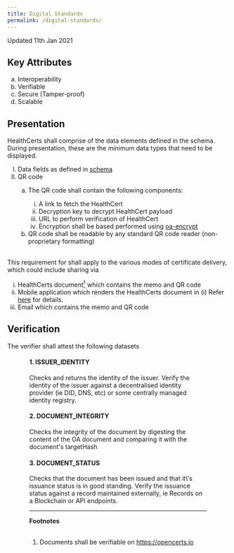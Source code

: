 ```yaml
---
title: Digital Standards
permalink: /digital-standards/
---
```

<style type="text/css">

ol.letter{
    list-style-type: lower-alpha;
}

ol.roman{
    list-style-type: lower-roman;
}

ol.upper-roman{
    list-style-type: upper-roman;
}

</style>

<p>Updated 11th Jan 2021</p>

## Key Attributes
<ol class="letter"> 
<li>Interoperability</li>
<li>Verifiable</li>
<li>Secure (Tamper-proof)</li>
<li>Scalable</li>
</ol>

## Presentation


HealthCerts shall comprise of the data elements defined in the schema.
During presentation, these are the minimum data types that need to be displayed.

<ol class="upper-roman"> 
<li>Data fields as defined in <a href="https://schemata.openattestation.com/" target="_blank">schema</a><br></li>   
<li>QR code<br></li>   
<ol class="letter">
<li>  The QR code shall contain the following components:</li>
<ol class="roman">
<li>A link to fetch the HealthCert</li>
<li>Decryption key to decrypt HealthCert payload</li>
<li>URL to perform verification of HealthCert</li>
<li>Encryption shall be based performed using <a href="https://github.com/Open-Attestation/oa-encryption/blob/master/src/index.ts" target="_blank">oa-encrypt</a><br></li>
</ol>
<li>QR code shall be readable by any standard QR code reader (non-proprietary formatting)</li>
</ol>
</ol>
<br> 
This requirement for shall apply to the various modes of certificate delivery, which could include sharing via
<br>
<ol class="roman">
<li>HealthCerts document<a href="#def1"><sup>1</sup></a> which contains the memo and QR code</li>
<li>Mobile application which renders the HealthCerts document in (i)
Refer <a href="https://github.com/Open-Attestation/adr/blob/master/decentralised_rendering.md" target="_blank">here</a> for details.</li>
<li>Email which contains the memo and QR code</li>
</ol>


## Verification

The verifier shall attest the following datasets

<div style="padding:0 50px">
<h4>1. ISSUER_IDENTITY</h4>
<p>Checks and returns the identity of the issuer. Verify the identity of the issuer against a decentralised identity provider (ie DID, DNS, etc) or some centrally managed identity registry.</p>
<h4>2. DOCUMENT_INTEGRITY </h4>
<p>Checks the integrity of the document by digesting the content of the OA document and comparing it with the document's targetHash</p>
<h4>3. DOCUMENT_STATUS</h4>
<p>Checks that the document has been issued and that it\'s issuance status is in good standing. Verify the issuance status against a record maintained externally, ie Records on a Blockchain or API endpoints.</p>
<div>

<hr>

<div><b>Footnotes</b></div>
<br>
<a id="def1" style="padding-top:50px"></a>

1. Documents shall be verifiable on <a href="https://opencerts.io" target="_blank">https://opencerts.io</a>